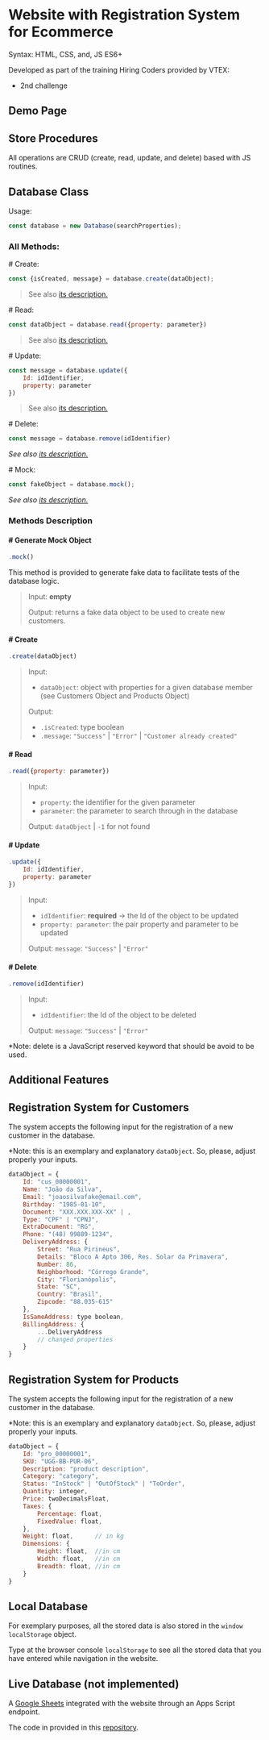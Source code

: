 # Website with Registration System for Ecommerce

Syntax: HTML, CSS, and, JS ES6+

Developed as part of the training Hiring Coders provided by VTEX:

- 2nd challenge

## Demo Page

## Store Procedures

All operations are CRUD (create, read, update, and delete) based with JS routines.

## Database Class

Usage:

```javascript
const database = new Database(searchProperties);
```

### All Methods:

\# Create:

```javascript
const {isCreated, message} = database.create(dataObject);
```

> See also [its description.](#-create)

\# Read:

```javascript
const dataObject = database.read({property: parameter})
```

> See also [its description.](#-read)

\# Update:

```javascript
const message = database.update({
	Id: idIdentifier,
	property: parameter
})
```

> See also [its description.](#-update)

\# Delete:

```javascript
const message = database.remove(idIdentifier)
```

*See also [its description.](#-delete)*

\# Mock:

```javascript
const fakeObject = database.mock();
```

*See also [its description.](#-create-mock-object)*
### Methods Description

#### \# Generate Mock Object

```javascript
.mock()
```

This method is provided to generate fake data to facilitate tests of the database logic.

> Input: **empty**
>
> Output: returns a fake data object to be used to create new customers.

#### \# Create

```javascript
.create(dataObject)
```

> Input: 
> - ```dataObject```: object with properties for a given database member
> (see Customers Object and Products Object)
>
> Output: 
> - ```.isCreated```: type boolean
> - ```.message```: ```"Success"``` | ```"Error"``` | ```"Customer already created"``` 

#### \# Read

```javascript
.read({property: parameter})
```

> Input: 
> - ```property```: the identifier for the given parameter
> - ```parameter```: the parameter to search through in the database
>
> Output: ```dataObject``` |  ```-1``` for not found 

#### \# Update

```javascript
.update({
	Id: idIdentifier,
	property: parameter
})
```

> Input: 
> - ```idIdentifier```: **required** -> the Id of the object to be updated 
> - ```property: parameter```: the pair property and parameter to be updated
>
> Output: ```message```: ```"Success"``` | ```"Error"```

#### \# Delete

```javascript
.remove(idIdentifier)
```

> Input: 
> - ```idIdentifier```: the Id of the object to be deleted 
>
> Output: ```message```: ```"Success"``` | ```"Error"```

*Note: delete is a JavaScript reserved keyword that should be avoid to be used.

## Additional Features



## Registration System for Customers

The system accepts the following input for the registration of a new customer in the database.

*Note: this is an exemplary and explanatory ```dataObject```. So, please, adjust properly your inputs.

```javascript
dataObject = {
	Id: "cus_00000001",
	Name: "João da Silva",
	Email: "joaosilvafake@email.com",
	Birthday: "1985-01-10",
	Document: "XXX.XXX.XXX-XX" | , 
	Type: "CPF" | "CPNJ",
	ExtraDocument: "RG",
	Phone: "(48) 99889-1234",
	DeliveryAddress: {
		Street: "Rua Pirineus",
		Details: "Bloco A Apto 306, Res. Solar da Primavera",
		Number: 86,
		Neighborhood: "Córrego Grande",
		City: "Florianópolis",
		State: "SC",
		Country: "Brasil",
		Zipcode: "88.035-615"
	},
	IsSameAddress: type boolean,
	BillingAddress: {
        ...DeliveryAddress
        // changed properties
    }
}
```

## Registration System for Products

The system accepts the following input for the registration of a new customer in the database.

*Note: this is an exemplary and explanatory ```dataObject```. So, please, adjust properly your inputs.

```javascript
dataObject = {
	Id: "pro_00000001",
	SKU: "UGG-BB-PUR-06",
	Description: "product description",
	Category: "category",
	Status: "InStock" | "OutOfStock" | "ToOrder",
	Quantity: integer,
	Price: twoDecimalsFloat,
	Taxes: {
        Percentage: float,
        FixedValue: float,
    },
	Weight: float,		// in kg
	Dimensions: {
		Height: float,  //in cm
		Width: float,  	//in cm
		Breadth: float, //in cm
	}
}
```

## Local Database

For exemplary purposes, all the stored data is also stored in the ```window``` ```localStorage``` object.

Type at the browser console ```localStorage``` to see all the stored data that you have entered while navigation in the website.

## Live Database (not implemented)

A [Google Sheets](mylink.com) integrated with the website through an Apps Script endpoint.

The code in provided in this [repository](mylink.com).